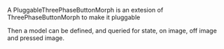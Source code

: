 A PluggableThreePhaseButtonMorph is an extesion of ThreePhaseButtonMorph to make it pluggableThen a model can be defined, and queried for state, on image, off image and pressed image.